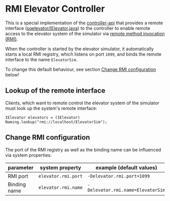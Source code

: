 RMI Elevator Controller
=======================

This is a special implementation of the [controller-api](../controller-api/) that provides a remote interface
([sqelevator/IElevator.java](src/main/java/sqelevator/IElevator.java)) to the controller
to enable remote access to the elevator system of the simulator via [remote method invocation (RMI)][1].

When the controller is started by the elevator simulator, it automatically starts a local RMI registry,
which listens on port `1099`, and binds the remote interface to the name `ElevatorSim`.

To change this default behaviour, see section [Change RMI configuration](#change-rmi-configuration) below!

## Lookup of the remote interface ##

Clients, which want to remote control the elevator system of the simulator must look up the system's remote interface:

    IElevator elevators = (IElevator) Naming.lookup("rmi://localhost/ElevatorSim");

## Change RMI configuration ##

The port of the RMI registry as well as the binding name can be influenced via system properties:

parameter       | system property   | example (default values)
----------------|-------------------|-------------------------------------
RMI port        | `elevator.rmi.port` | `-Delevator.rmi.port=1099`
Binding name    | `elevator.rmi.name` | `-Delevator.rmi.name=ElevatorSim`

[1]: https://docs.oracle.com/javase/8/docs/technotes/guides/rmi/
[2]: https://docs.oracle.com/javase/8/docs/technotes/guides/rmi/hello/hello-world.html
[3]: https://docs.oracle.com/javase/8/docs/technotes/guides/rmi/faq.html
